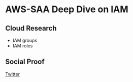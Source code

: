# AWS-SAA Deep Dive on IAM

## Cloud Research

* IAM groups
* IAM roles

## Social Proof

[Twitter](https://twitter.com/_notwaving/status/1377291193265033218?s=20)